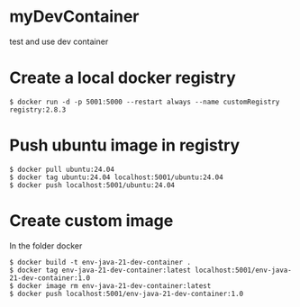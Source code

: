 # myDevContainer
test and use dev container

# Create a local docker registry

    $ docker run -d -p 5001:5000 --restart always --name customRegistry registry:2.8.3

# Push ubuntu image in registry

    $ docker pull ubuntu:24.04
    $ docker tag ubuntu:24.04 localhost:5001/ubuntu:24.04
    $ docker push localhost:5001/ubuntu:24.04

# Create custom image

In the folder docker

    $ docker build -t env-java-21-dev-container .
    $ docker tag env-java-21-dev-container:latest localhost:5001/env-java-21-dev-container:1.0
    $ docker image rm env-java-21-dev-container:latest
    $ docker push localhost:5001/env-java-21-dev-container:1.0
    

